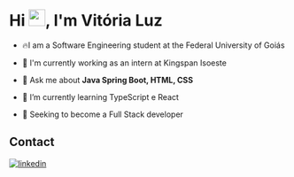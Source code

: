 <h1 align="left">Hi <img src="https://raw.githubusercontent.com/kaueMarques/kaueMarques/master/hi.gif" height="30px">, I'm Vitória Luz</h1>

- 🔥I am a Software Engineering student at the Federal University of Goiás

- 🔭 I'm currently working as an intern at Kingspan Isoeste

- 💬 Ask me about **Java Spring Boot, HTML, CSS**

- 🌱 I’m currently learning TypeScript e React

- 👯 Seeking to become a Full Stack developer
## Contact

<a href="https://www.linkedin.com/in/vit%C3%B3ria-luz-alves-d%E2%80%99-abadia-600573239" target="_blank">
  <img align="center" src="https://logospng.org/download/linkedin/logo-linkedin-icon-1536.png" alt="linkedin"/>
</a>
</p>

<!--

<img width="490em" src="https://github-readme-twitter-gazf.vercel.app/api?id=maykbrito&layout=wide&show_reply=off&show_retweet=off" />


**vitorialuz229/vitorialuz229** is a ✨ _special_ ✨ repository because its `README.md` (this file) appears on your GitHub profile.

Here are some ideas to get you started:

- 🔭 I’m currently working on ...
- 🌱 I’m currently learning ...
- 👯 I’m looking to collaborate on ...
- 🤔 I’m looking for help with ...
- 💬 Ask me about ...
- 📫 How to reach me: ...
- 😄 Pronouns: ...
- ⚡ Fun fact: ...
-->

